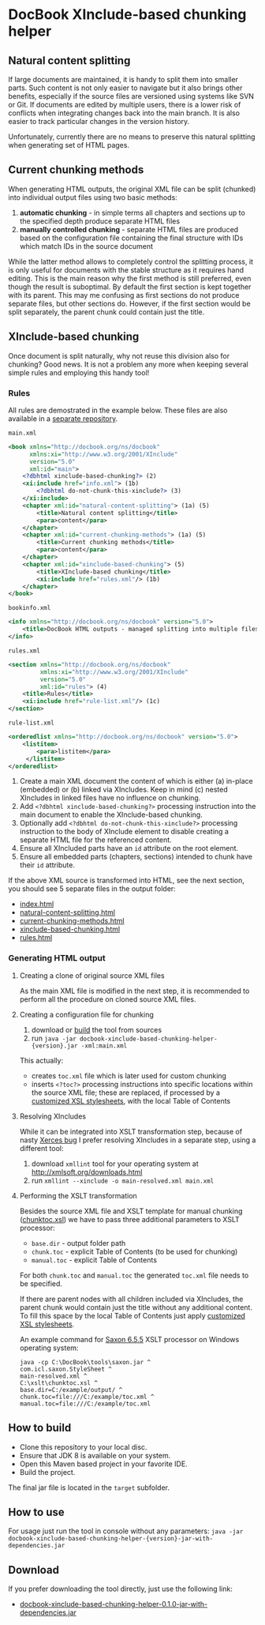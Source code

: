 # DocBook XInclude-based chunking helper

## Natural content splitting
If large documents are maintained, it is handy to split them into smaller parts. Such content is not only easier to navigate but it also brings other benefits, especially if the source files are versioned using systems like SVN or Git. If documents are edited by multiple users, there is a lower risk of conflicts when integrating changes back into the main branch. It is also easier to track particular changes in the version history. 

Unfortunately, currently there are no means to preserve this natural splitting when generating set of HTML pages. 

## Current chunking methods
When generating HTML outputs, the original XML file can be split (chunked) into individual output files using two basic methods:

 1. **automatic chunking** - in simple terms all chapters and sections up to the specified depth produce separate HTML files
 2. **manually controlled chunking** - separate HTML files are produced based on the configuration file containing the final structure with IDs which match IDs in the source document

While the latter method allows to completely control the splitting process, it is only useful for documents with the stable structure as it requires hand editing. This is the main reason why the first method is still preferred, even though the result is suboptimal. By default the first section is kept together with its parent. This may me confusing as first sections do not produce separate files, but other sections do. However, if the first section would be split separately, the parent chunk could contain just the title.

## XInclude-based chunking
Once document is split naturally, why not reuse this division also for chunking? Good news. It is not a problem any more when keeping several simple rules and employing this handy tool!

### Rules
All rules are demostrated in the example below. These files are also available in a [separate repository](https://github.com/doctribute/docbook-xinclude-based-chunking-stylesheets/tree/master/example/xml).

`main.xml`
```xml
<book xmlns="http://docbook.org/ns/docbook"
      xmlns:xi="http://www.w3.org/2001/XInclude"
      version="5.0"
      xml:id="main">
    <?dbhtml xinclude-based-chunking?> (2)
    <xi:include href="info.xml"> (1b)
        <?dbhtml do-not-chunk-this-xinclude?> (3)
    </xi:include>
    <chapter xml:id="natural-content-splitting"> (1a) (5)
        <title>Natural content splitting</title>
        <para>content</para>
    </chapter>
    <chapter xml:id="current-chunking-methods"> (1a) (5)
        <title>Current chunking methods</title>
        <para>content</para>
    </chapter>
    <chapter xml:id="xinclude-based-chunking"> (5)
        <title>XInclude-based chunking</title>
        <xi:include href="rules.xml"/> (1b)
    </chapter>
</book>
```
`bookinfo.xml`
```xml
<info xmlns="http://docbook.org/ns/docbook" version="5.0">
    <title>DocBook HTML outputs - managed splitting into multiple files</title>
</info>
```
`rules.xml`
```xml
<section xmlns="http://docbook.org/ns/docbook" 
         xmlns:xi="http://www.w3.org/2001/XInclude" 
         version="5.0" 
         xml:id="rules"> (4)
    <title>Rules</title>
    <xi:include href="rule-list.xml"/> (1c)
</section>
```
`rule-list.xml`
```xml
<orderedlist xmlns="http://docbook.org/ns/docbook" version="5.0">
    <listitem>
        <para>listitem</para>
     </listitem>
</orderedlist>
```

 1. Create a main XML document the content of which is either (a) in-place (embedded) or (b) linked via XIncludes. Keep in mind (c) nested XIncludes in linked files have no influence on chunking.
 2. Add `<?dbhtml xinclude-based-chunking?>` processing instruction into the main document to enable the XInclude-based chunking.
 3. Optionally add `<?dbhtml do-not-chunk-this-xinclude?>` processing instruction to the body of XInclude element to disable creating a separate HTML file for the referenced content.
 4. Ensure all XIncluded parts have an `id` attribute on the root element.
 5. Ensure all embedded parts (chapters, sections) intended to chunk have their `id` attribute.

If the above XML source is transformed into HTML, see the next section, you should see 5 separate files in the output folder:

 - [index.html](https://htmlpreview.github.io/?https://raw.githubusercontent.com/doctribute/docbook-xinclude-based-chunking-stylesheets/master/example/html/index.html)
 - [natural-content-splitting.html](https://htmlpreview.github.io/?https://raw.githubusercontent.com/doctribute/docbook-xinclude-based-chunking-stylesheets/master/example/html/natural-content-splitting.html)
 - [current-chunking-methods.html](https://htmlpreview.github.io/?https://raw.githubusercontent.com/doctribute/docbook-xinclude-based-chunking-stylesheets/master/example/html/current-chunking-methods.html)
 - [xinclude-based-chunking.html](https://htmlpreview.github.io/?https://raw.githubusercontent.com/doctribute/docbook-xinclude-based-chunking-stylesheets/master/example/html/xinclude-based-chunking.html)
 - [rules.html](https://htmlpreview.github.io/?https://raw.githubusercontent.com/doctribute/docbook-xinclude-based-chunking-stylesheets/master/example/html/rules.html)

### Generating HTML output
 1. Creating a clone of original source XML files
 
    As the main XML file is modified in the next step, it is recommended to perform all the procedure on cloned source XML files.
 
 2. Creating a configuration file for chunking
      1. download or [build](#how-to-build) the tool from sources 
      2. run `java -jar docbook-xinclude-based-chunking-helper-{version}.jar -xml:main.xml`

    This actually:
     - creates `toc.xml` file which is later used for custom chunking
     - inserts `<?toc?>` processing instructions into specific locations within the source XML file; these are replaced, if processed by a [customized XSL stylesheets](https://github.com/doctribute/docbook-xinclude-based-chunking-stylesheets), with the local Table of Contents

 3. Resolving XIncludes
     
     While it can be integrated into XSLT transformation step, because of nasty [Xerces bug](https://issues.apache.org/jira/browse/XERCESJ-1102) I prefer resolving XIncludes in a separate step, using a different tool:
     1. download `xmllint` tool for your operating system at http://xmlsoft.org/downloads.html
     2. run `xmllint --xinclude -o main-resolved.xml main.xml`

 4. Performing the XSLT transformation
    
    Besides the source XML file and XSLT template for manual chunking ([chunktoc.xsl](http://docbook.sourceforge.net/release/xsl/current/html/chunktoc.xsl)) we have to pass three additional parameters to XSLT processor:
    - `base.dir` - output folder path
    - `chunk.toc` - explicit Table of Contents (to be used for chunking)
    - `manual.toc` - explicit Table of Contents
    
    For both `chunk.toc` and `manual.toc` the generated `toc.xml` file needs to be specified.
    
     If there are parent nodes with all children included via XIncludes, the parent chunk would contain just the title without any additional content. To fill this space by the local Table of Contents just apply [customized XSL stylesheets](https://github.com/doctribute/docbook-xinclude-based-chunking-stylesheets).
    
    An example command for [Saxon 6.5.5](http://saxon.sourceforge.net/saxon6.5.5/) XSLT processor on Windows operating system:
   
    ```Batchfile
    java -cp C:\DocBook\tools\saxon.jar ^
    com.icl.saxon.StyleSheet ^
    main-resolved.xml ^
    C:\xslt\chunktoc.xsl ^
    base.dir=C:/example/output/ ^
    chunk.toc=file:///C:/example/toc.xml ^
    manual.toc=file:///C:/example/toc.xml
    ```

## How to build

 - Clone this repository to your local disc.
 - Ensure that JDK 8 is available on your system.
 - Open this Maven based project in your favorite IDE.
 - Build the project.

The final jar file is located in the `target` subfolder. 

## How to use

For usage just run the tool in console without any parameters:
`java -jar docbook-xinclude-based-chunking-helper-{version}-jar-with-dependencies.jar`

## Download

If you prefer downloading the tool directly, just use the following link:

- [docbook-xinclude-based-chunking-helper-0.1.0-jar-with-dependencies.jar](http://www.doctribute.com/blog/resources/004/docbook-xinclude-based-chunking-helper-0.1.0-jar-with-dependencies.jar)
